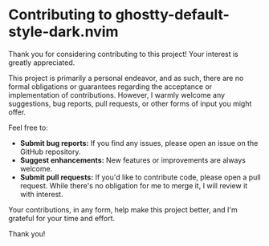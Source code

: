 # Contributing to ghostty-default-style-dark.nvim

Thank you for considering contributing to this project! Your interest is greatly appreciated.

This project is primarily a personal endeavor, and as such, there are no formal obligations or guarantees regarding the acceptance or implementation of contributions. However, I warmly welcome any suggestions, bug reports, pull requests, or other forms of input you might offer.

Feel free to:

- **Submit bug reports:** If you find any issues, please open an issue on the GitHub repository.
- **Suggest enhancements:** New features or improvements are always welcome.
- **Submit pull requests:** If you'd like to contribute code, please open a pull request. While there's no obligation for me to merge it, I will review it with interest.

Your contributions, in any form, help make this project better, and I'm grateful for your time and effort.

Thank you!

